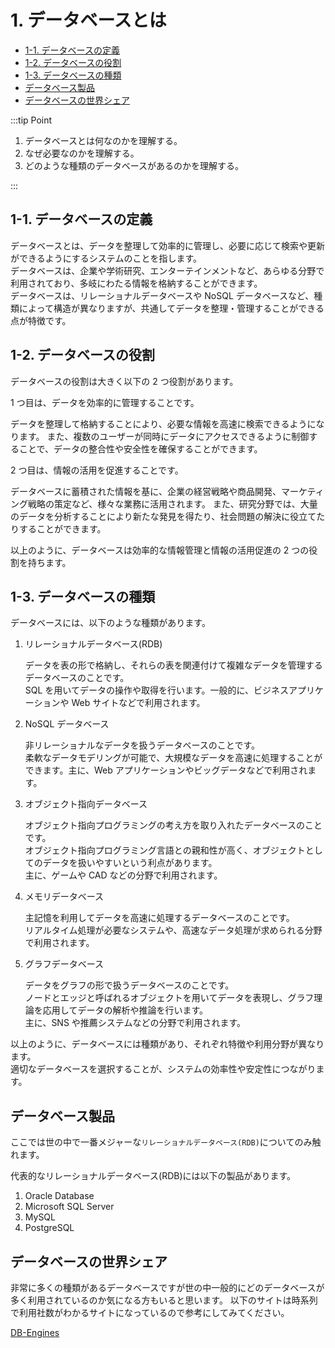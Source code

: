 # 1. データベースとは

- [1-1. データベースの定義](#1-1-データベースの定義)
- [1-2. データベースの役割](#1-2-データベースの役割)
- [1-3. データベースの種類](#1-3-データベースの種類)
- [データベース製品](#データベース製品)
- [データベースの世界シェア](#データベースの世界シェア)

:::tip Point

1. データベースとは何なのかを理解する。
2. なぜ必要なのかを理解する。
3. どのような種類のデータベースがあるのかを理解する。

:::

## 1-1. データベースの定義

データベースとは、データを整理して効率的に管理し、必要に応じて検索や更新ができるようにするシステムのことを指します。  
データベースは、企業や学術研究、エンターテインメントなど、あらゆる分野で利用されており、多岐にわたる情報を格納することができます。  
データベースは、リレーショナルデータベースや NoSQL データベースなど、種類によって構造が異なりますが、共通してデータを整理・管理することができる点が特徴です。

## 1-2. データベースの役割

データベースの役割は大きく以下の 2 つ役割があります。

1 つ目は、データを効率的に管理することです。

データを整理して格納することにより、必要な情報を高速に検索できるようになります。
また、複数のユーザーが同時にデータにアクセスできるように制御することで、データの整合性や安全性を確保することができます。

2 つ目は、情報の活用を促進することです。

データベースに蓄積された情報を基に、企業の経営戦略や商品開発、マーケティング戦略の策定など、様々な業務に活用されます。
また、研究分野では、大量のデータを分析することにより新たな発見を得たり、社会問題の解決に役立てたりすることができます。

以上のように、データベースは効率的な情報管理と情報の活用促進の 2 つの役割を持ちます。

## 1-3. データベースの種類

データベースには、以下のような種類があります。

1. リレーショナルデータベース(RDB)

   データを表の形で格納し、それらの表を関連付けて複雑なデータを管理するデータベースのことです。  
   SQL を用いてデータの操作や取得を行います。一般的に、ビジネスアプリケーションや Web サイトなどで利用されます。

2. NoSQL データベース

   非リレーショナルなデータを扱うデータベースのことです。  
   柔軟なデータモデリングが可能で、大規模なデータを高速に処理することができます。主に、Web アプリケーションやビッグデータなどで利用されます。

3. オブジェクト指向データベース

   オブジェクト指向プログラミングの考え方を取り入れたデータベースのことです。  
   オブジェクト指向プログラミング言語との親和性が高く、オブジェクトとしてのデータを扱いやすいという利点があります。  
   主に、ゲームや CAD などの分野で利用されます。

4. メモリデータベース

   主記憶を利用してデータを高速に処理するデータベースのことです。  
   リアルタイム処理が必要なシステムや、高速なデータ処理が求められる分野で利用されます。

5. グラフデータベース

   データをグラフの形で扱うデータベースのことです。  
   ノードとエッジと呼ばれるオブジェクトを用いてデータを表現し、グラフ理論を応用してデータの解析や推論を行います。  
   主に、SNS や推薦システムなどの分野で利用されます。

以上のように、データベースには種類があり、それぞれ特徴や利用分野が異なります。  
適切なデータベースを選択することが、システムの効率性や安定性につながります。

## データベース製品

ここでは世の中で一番メジャーな`リレーショナルデータベース(RDB)`についてのみ触れます。

代表的なリレーショナルデータベース(RDB)には以下の製品があります。

1. Oracle Database
2. Microsoft SQL Server
3. MySQL
4. PostgreSQL

## データベースの世界シェア

非常に多くの種類があるデータベースですが世の中一般的にどのデータベースが多く利用されているのか気になる方もいると思います。
以下のサイトは時系列で利用社数がわかるサイトになっているので参考にしてみてください。

[DB-Engines](https://db-engines.com/en/ranking_trend)
